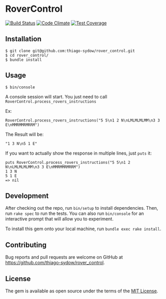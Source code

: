# RoverControl
[![Build Status](https://travis-ci.org/thiago-sydow/rover_control.svg?branch=master)](https://travis-ci.org/thiago-sydow/rover_control)
[![Code Climate](https://codeclimate.com/github/thiago-sydow/rover_control/badges/gpa.svg)](https://codeclimate.com/github/thiago-sydow/rover_control)
[![Test Coverage](https://codeclimate.com/github/thiago-sydow/rover_control/badges/coverage.svg)](https://codeclimate.com/github/thiago-sydow/rover_control/coverage)

## Installation
```
$ git clone git@github.com:thiago-sydow/rover_control.git
$ cd rover_control/
$ bundle install
```

## Usage
```
$ bin/console
```

A console session will start. You just need to call `RoverControl.process_rovers_instructions`

Ex:

```
RoverControl.process_rovers_instructions("5 5\n1 2 N\nLMLMLMLMM\n3 3 E\nMMRMMRMRRM")
```

The Result will be:

`"1 3 N\n5 1 E"`

If you want to actually show the response in multiple lines, just `puts` it:

```
puts RoverControl.process_rovers_instructions("5 5\n1 2 N\nLMLMLMLMM\n3 3 E\nMMRMMRMRRM")
1 3 N
5 1 E
=> nil
```

## Development

After checking out the repo, run `bin/setup` to install dependencies. Then, run `rake spec` to run the tests. You can also run `bin/console` for an interactive prompt that will allow you to experiment.

To install this gem onto your local machine, run `bundle exec rake install`.

## Contributing

Bug reports and pull requests are welcome on GitHub at https://github.com/thiago-sydow/rover_control.


## License

The gem is available as open source under the terms of the [MIT License](http://opensource.org/licenses/MIT).

